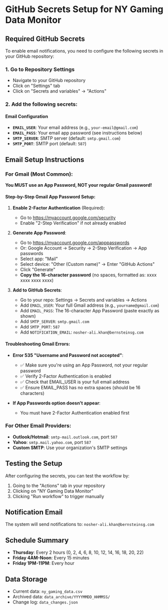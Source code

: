 # GitHub Secrets Setup for NY Gaming Data Monitor

## Required GitHub Secrets

To enable email notifications, you need to configure the following secrets in your GitHub repository:

### 1. Go to Repository Settings
- Navigate to your GitHub repository
- Click on "Settings" tab
- Click on "Secrets and variables" → "Actions"

### 2. Add the following secrets:

#### Email Configuration
- **`EMAIL_USER`**: Your email address (e.g., `your-email@gmail.com`)
- **`EMAIL_PASS`**: Your email app password (see instructions below)
- **`SMTP_SERVER`**: SMTP server (default: `smtp.gmail.com`)
- **`SMTP_PORT`**: SMTP port (default: `587`)

## Email Setup Instructions

### For Gmail (Most Common):
**You MUST use an App Password, NOT your regular Gmail password!**

#### Step-by-Step Gmail App Password Setup:
1. **Enable 2-Factor Authentication** (Required):
   - Go to https://myaccount.google.com/security
   - Enable "2-Step Verification" if not already enabled

2. **Generate App Password**:
   - Go to https://myaccount.google.com/apppasswords
   - Or: Google Account → Security → 2-Step Verification → App passwords
   - Select app: "Mail"
   - Select device: "Other (Custom name)" → Enter "GitHub Actions"
   - Click "Generate"
   - **Copy the 16-character password** (no spaces, formatted as: xxxx xxxx xxxx xxxx)

3. **Add to GitHub Secrets**:
   - Go to your repo: Settings → Secrets and variables → Actions
   - Add `EMAIL_USER`: Your full Gmail address (e.g., `yourname@gmail.com`)
   - Add `EMAIL_PASS`: The 16-character App Password (paste exactly as shown)
   - Add `SMTP_SERVER`: `smtp.gmail.com`
   - Add `SMTP_PORT`: `587`
   - Add `NOTIFICATION_EMAIL`: `nosher-ali.khan@bernsteinsg.com`

#### Troubleshooting Gmail Errors:
- **Error 535 "Username and Password not accepted"**:
  - ✅ Make sure you're using an App Password, not your regular password
  - ✅ Verify 2-Factor Authentication is enabled
  - ✅ Check that EMAIL_USER is your full email address
  - ✅ Ensure EMAIL_PASS has no extra spaces (should be 16 characters)
  
- **If App Passwords option doesn't appear**:
  - You must have 2-Factor Authentication enabled first

### For Other Email Providers:
- **Outlook/Hotmail**: `smtp-mail.outlook.com`, port `587`
- **Yahoo**: `smtp.mail.yahoo.com`, port `587`
- **Custom SMTP**: Use your organization's SMTP settings

## Testing the Setup

After configuring the secrets, you can test the workflow by:

1. Going to the "Actions" tab in your repository
2. Clicking on "NY Gaming Data Monitor"
3. Clicking "Run workflow" to trigger manually

## Notification Email

The system will send notifications to: `nosher-ali.khan@bernsteinsg.com`

## Schedule Summary

- **Thursday**: Every 2 hours (0, 2, 4, 6, 8, 10, 12, 14, 16, 18, 20, 22)
- **Friday 4AM-Noon**: Every 15 minutes
- **Friday 1PM-11PM**: Every hour

## Data Storage

- Current data: `ny_gaming_data.csv`
- Archived data: `data_archive/YYYYMMDD_HHMMSS/`
- Change log: `data_changes.json`
